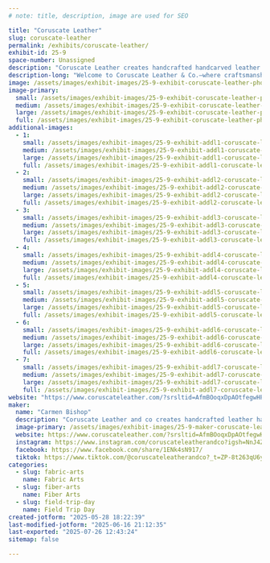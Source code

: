 ```yaml
---
# note: title, description, image are used for SEO

title: "Coruscate Leather"
slug: coruscate-leather
permalink: /exhibits/coruscate-leather/
exhibit-id: 25-9
space-number: Unassigned
description: "Coruscate Leather creates handcrafted handcarved leather handbags and accessories"
description-long: "Welcome to Coruscate Leather & Co.—where craftsmanship and creativity collide in a world of nature, magic, and story. We handcraft unique leather goods for everyday wear and epic adventures alike. From carved butterfly barrettes and hand-painted earrings to custom handbags, hair-on-hide accessories, and detailed cosplay and LARP pieces, our work is made to bring your character—or your spirit—to life. Whether you’re stepping into a Renaissance fair, a fantasy realm, or just want something one-of-a-kind for your day-to-day, our designs carry the soul of slow fashion and the spirit of storytelling. Inspired by wild places, handmade with heart, and always a little magical."
image: /assets/images/exhibit-images/25-9-exhibit-coruscate-leather-photoroom-20250524-182830-large.png
image-primary: 
  small: /assets/images/exhibit-images/25-9-exhibit-coruscate-leather-photoroom-20250524-182830-small.png
  medium: /assets/images/exhibit-images/25-9-exhibit-coruscate-leather-photoroom-20250524-182830-medium.png
  large: /assets/images/exhibit-images/25-9-exhibit-coruscate-leather-photoroom-20250524-182830-large.png
  full: /assets/images/exhibit-images/25-9-exhibit-coruscate-leather-photoroom-20250524-182830-full.png
additional-images: 
  - 1:
    small: /assets/images/exhibit-images/25-9-exhibit-addl1-coruscate-leather-20250511-135108-0003-small.png
    medium: /assets/images/exhibit-images/25-9-exhibit-addl1-coruscate-leather-20250511-135108-0003-medium.png
    large: /assets/images/exhibit-images/25-9-exhibit-addl1-coruscate-leather-20250511-135108-0003-large.png
    full: /assets/images/exhibit-images/25-9-exhibit-addl1-coruscate-leather-20250511-135108-0003-full.png
  - 2:
    small: /assets/images/exhibit-images/25-9-exhibit-addl2-coruscate-leather-20250425-175401-small.jpg
    medium: /assets/images/exhibit-images/25-9-exhibit-addl2-coruscate-leather-20250425-175401-medium.jpg
    large: /assets/images/exhibit-images/25-9-exhibit-addl2-coruscate-leather-20250425-175401-large.jpg
    full: /assets/images/exhibit-images/25-9-exhibit-addl2-coruscate-leather-20250425-175401-full.jpg
  - 3:
    small: /assets/images/exhibit-images/25-9-exhibit-addl3-coruscate-leather-untitled-design-20250411-085954-0000-small.png
    medium: /assets/images/exhibit-images/25-9-exhibit-addl3-coruscate-leather-untitled-design-20250411-085954-0000-medium.png
    large: /assets/images/exhibit-images/25-9-exhibit-addl3-coruscate-leather-untitled-design-20250411-085954-0000-large.png
    full: /assets/images/exhibit-images/25-9-exhibit-addl3-coruscate-leather-untitled-design-20250411-085954-0000-full.png
  - 4:
    small: /assets/images/exhibit-images/25-9-exhibit-addl4-coruscate-leather-untitled-design-20250411-085641-0000-small.png
    medium: /assets/images/exhibit-images/25-9-exhibit-addl4-coruscate-leather-untitled-design-20250411-085641-0000-medium.png
    large: /assets/images/exhibit-images/25-9-exhibit-addl4-coruscate-leather-untitled-design-20250411-085641-0000-large.png
    full: /assets/images/exhibit-images/25-9-exhibit-addl4-coruscate-leather-untitled-design-20250411-085641-0000-full.png
  - 5:
    small: /assets/images/exhibit-images/25-9-exhibit-addl5-coruscate-leather-20250412-101149-small.jpg
    medium: /assets/images/exhibit-images/25-9-exhibit-addl5-coruscate-leather-20250412-101149-medium.jpg
    large: /assets/images/exhibit-images/25-9-exhibit-addl5-coruscate-leather-20250412-101149-large.jpg
    full: /assets/images/exhibit-images/25-9-exhibit-addl5-coruscate-leather-20250412-101149-full.jpg
  - 6:
    small: /assets/images/exhibit-images/25-9-exhibit-addl6-coruscate-leather-20250411-085847-0000-small.png
    medium: /assets/images/exhibit-images/25-9-exhibit-addl6-coruscate-leather-20250411-085847-0000-medium.png
    large: /assets/images/exhibit-images/25-9-exhibit-addl6-coruscate-leather-20250411-085847-0000-large.png
    full: /assets/images/exhibit-images/25-9-exhibit-addl6-coruscate-leather-20250411-085847-0000-full.png
  - 7:
    small: /assets/images/exhibit-images/25-9-exhibit-addl7-coruscate-leather-20250411-091123-0000-small.png
    medium: /assets/images/exhibit-images/25-9-exhibit-addl7-coruscate-leather-20250411-091123-0000-medium.png
    large: /assets/images/exhibit-images/25-9-exhibit-addl7-coruscate-leather-20250411-091123-0000-large.png
    full: /assets/images/exhibit-images/25-9-exhibit-addl7-coruscate-leather-20250411-091123-0000-full.png
website: "https://www.coruscateleather.com/?srsltid=AfmBOoqxDpAOtfegwHPTw7mq61AxMqAKvTC3cY53o_euyN5Vpo5tMW5T"
maker: 
  name: "Carmen Bishop"
  description: "Coruscate Leather and co creates handcrafted leather handbags and handcarved Leather accessories"
  image-primary: /assets/images/exhibit-images/25-9-maker-coruscate-leather-screenshot-20250527-142429-photos-medium.jpg
  website: https://www.coruscateleather.com/?srsltid=AfmBOoqxDpAOtfegwHPTw7mq61AxMqAKvTC3cY53o_euyN5Vpo5tMW5T
  instagram: https://www.instagram.com/coruscateleatherandco?igsh=NnJ4ZHM0eWVkdGky
  facebook: https://www.facebook.com/share/1ENk4sN917/
  tiktok: https://www.tiktok.com/@coruscateleatherandco?_t=ZP-8t263qU6yoY&_r=1
categories: 
  - slug: fabric-arts
    name: Fabric Arts
  - slug: fiber-arts
    name: Fiber Arts
  - slug: field-trip-day
    name: Field Trip Day
created-jotform: "2025-05-28 18:22:39"
last-modified-jotform: "2025-06-16 21:12:35"
last-exported: "2025-07-26 12:43:24"
sitemap: false

---
```


